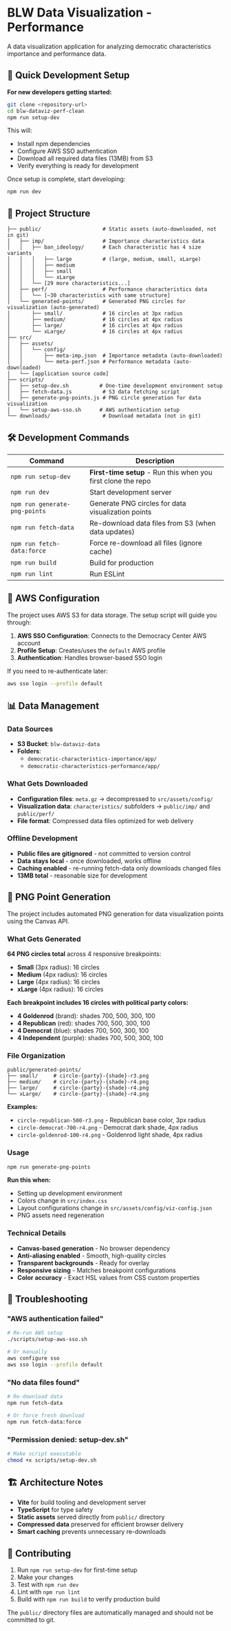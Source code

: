 # BLW Data Visualization - Performance

A data visualization application for analyzing democratic characteristics importance and performance data.

## 🚀 Quick Development Setup

**For new developers getting started:**

```bash
git clone <repository-url>
cd blw-dataviz-perf-clean
npm run setup-dev
```

This will:

- Install npm dependencies
- Configure AWS SSO authentication
- Download all required data files (13MB) from S3
- Verify everything is ready for development

Once setup is complete, start developing:

```bash
npm run dev
```

## 📁 Project Structure

```
├── public/                    # Static assets (auto-downloaded, not in git)
│   ├── imp/                   # Importance characteristics data
│   │   ├── ban_ideology/      # Each characteristic has 4 size variants
│   │   │   ├── large          # (large, medium, small, xLarge)
│   │   │   ├── medium
│   │   │   ├── small
│   │   │   └── xLarge
│   │   └── [29 more characteristics...]
│   ├── perf/                  # Performance characteristics data
│   │   └── [~30 characteristics with same structure]
│   └── generated-points/      # Generated PNG circles for visualization (auto-generated)
│       ├── small/             # 16 circles at 3px radius
│       ├── medium/            # 16 circles at 4px radius
│       ├── large/             # 16 circles at 4px radius
│       └── xLarge/            # 16 circles at 4px radius
├── src/
│   ├── assets/
│   │   └── config/
│   │       ├── meta-imp.json  # Importance metadata (auto-downloaded)
│   │       └── meta-perf.json # Performance metadata (auto-downloaded)
│   └── [application source code]
├── scripts/
│   ├── setup-dev.sh          # One-time development environment setup
│   ├── fetch-data.js          # S3 data fetching script
│   ├── generate-png-points.js # PNG circle generation for data visualization
│   └── setup-aws-sso.sh      # AWS authentication setup
└── downloads/                 # Download metadata (not in git)
```

## 🛠️ Development Commands

| Command                       | Description                                                   |
| ----------------------------- | ------------------------------------------------------------- |
| `npm run setup-dev`           | **First-time setup** - Run this when you first clone the repo |
| `npm run dev`                 | Start development server                                      |
| `npm run generate-png-points` | Generate PNG circles for data visualization points            |
| `npm run fetch-data`          | Re-download data files from S3 (when data updates)            |
| `npm run fetch-data:force`    | Force re-download all files (ignore cache)                    |
| `npm run build`               | Build for production                                          |
| `npm run lint`                | Run ESLint                                                    |

## 🔐 AWS Configuration

The project uses AWS S3 for data storage. The setup script will guide you through:

1. **AWS SSO Configuration**: Connects to the Democracy Center AWS account
2. **Profile Setup**: Creates/uses the `default` AWS profile
3. **Authentication**: Handles browser-based SSO login

If you need to re-authenticate later:

```bash
aws sso login --profile default
```

## 📊 Data Management

### Data Sources

- **S3 Bucket**: `blw-dataviz-data`
- **Folders**:
  - `democratic-characteristics-importance/app/`
  - `democratic-characteristics-performance/app/`

### What Gets Downloaded

- **Configuration files**: `meta.gz` → decompressed to `src/assets/config/`
- **Visualization data**: `characteristics/` subfolders → `public/imp/` and `public/perf/`
- **File format**: Compressed data files optimized for web delivery

### Offline Development

- **Public files are gitignored** - not committed to version control
- **Data stays local** - once downloaded, works offline
- **Caching enabled** - re-running fetch-data only downloads changed files
- **13MB total** - reasonable size for development

## 🎨 PNG Point Generation

The project includes automated PNG generation for data visualization points using the Canvas API.

### What Gets Generated

**64 PNG circles total** across 4 responsive breakpoints:

- **Small** (3px radius): 16 circles
- **Medium** (4px radius): 16 circles
- **Large** (4px radius): 16 circles
- **xLarge** (4px radius): 16 circles

**Each breakpoint includes 16 circles with political party colors:**

- **4 Goldenrod** (brand): shades 700, 500, 300, 100
- **4 Republican** (red): shades 700, 500, 300, 100
- **4 Democrat** (blue): shades 700, 500, 300, 100
- **4 Independent** (purple): shades 700, 500, 300, 100

### File Organization

```
public/generated-points/
├── small/     # circle-{party}-{shade}-r3.png
├── medium/    # circle-{party}-{shade}-r4.png
├── large/     # circle-{party}-{shade}-r4.png
└── xLarge/    # circle-{party}-{shade}-r4.png
```

**Examples:**

- `circle-republican-500-r3.png` - Republican base color, 3px radius
- `circle-democrat-700-r4.png` - Democrat dark shade, 4px radius
- `circle-goldenrod-100-r4.png` - Goldenrod light shade, 4px radius

### Usage

```bash
npm run generate-png-points
```

**Run this when:**

- Setting up development environment
- Colors change in `src/index.css`
- Layout configurations change in `src/assets/config/viz-config.json`
- PNG assets need regeneration

### Technical Details

- **Canvas-based generation** - No browser dependency
- **Anti-aliasing enabled** - Smooth, high-quality circles
- **Transparent backgrounds** - Ready for overlay
- **Responsive sizing** - Matches breakpoint configurations
- **Color accuracy** - Exact HSL values from CSS custom properties

## 🔧 Troubleshooting

### "AWS authentication failed"

```bash
# Re-run AWS setup
./scripts/setup-aws-sso.sh

# Or manually
aws configure sso
aws sso login --profile default
```

### "No data files found"

```bash
# Re-download data
npm run fetch-data

# Or force fresh download
npm run fetch-data:force
```

### "Permission denied: setup-dev.sh"

```bash
# Make script executable
chmod +x scripts/setup-dev.sh
```

## 🏗️ Architecture Notes

- **Vite** for build tooling and development server
- **TypeScript** for type safety
- **Static assets** served directly from `public/` directory
- **Compressed data** preserved for efficient browser delivery
- **Smart caching** prevents unnecessary re-downloads

## 📝 Contributing

1. Run `npm run setup-dev` for first-time setup
2. Make your changes
3. Test with `npm run dev`
4. Lint with `npm run lint`
5. Build with `npm run build` to verify production build

The `public/` directory files are automatically managed and should not be committed to git.
